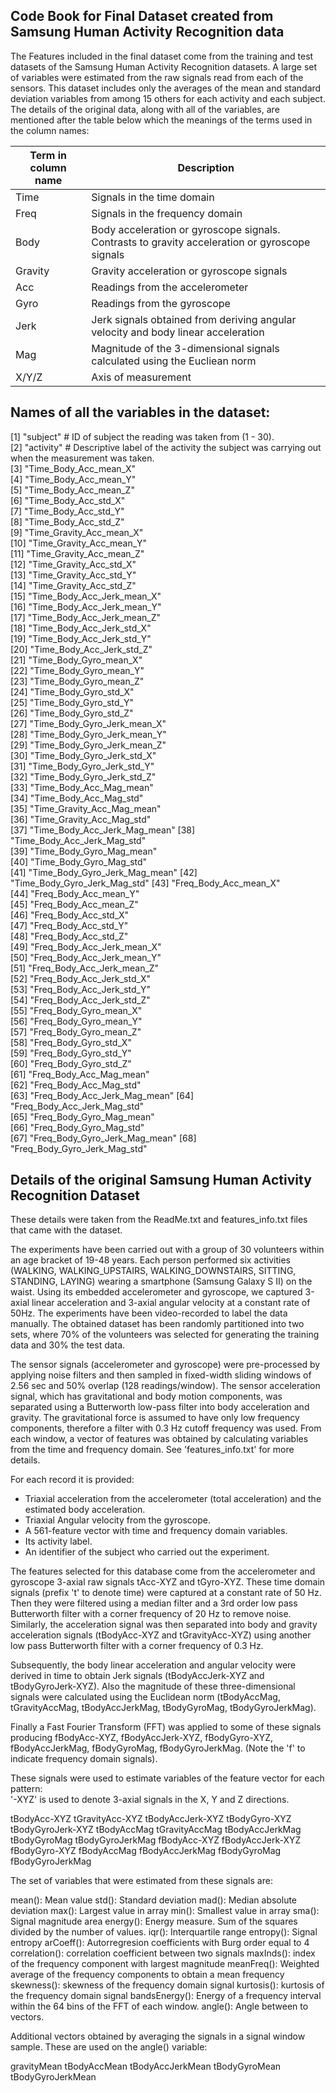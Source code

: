 ## Code Book for Final Dataset created from Samsung Human Activity Recognition data ##

The Features included in the final dataset come from the training and test datasets of the Samsung Human Activity Recognition datasets. A large set of variables were estimated from the raw signals read from each of the sensors. This dataset includes  only the averages of the mean and standard deviation variables from among 15 others for each activity and each subject. The details of the original data, along with all of the variables, are mentioned after the table below which the meanings of the terms used in the column names:

| Term in column name | Description                                                                                     |
|---------------------|-------------------------------------------------------------------------------------------------|
| Time                | Signals in the time domain                                                                      |
| Freq                | Signals in the frequency domain                                                                 |
| Body                | Body acceleration or gyroscope signals. Contrasts to gravity acceleration or gyroscope signals  |
| Gravity             | Gravity acceleration or gyroscope signals                                                       |
| Acc                 | Readings from the accelerometer                                                                 |
| Gyro                | Readings from the gyroscope                                                                     |
| Jerk                | Jerk signals obtained from deriving angular velocity and body linear acceleration               |
| Mag                 | Magnitude of the 3-dimensional signals calculated using the Eucliean norm                       |
| X/Y/Z               | Axis of measurement                                                                             |

## Names of all the variables in the dataset: ##

 [1] "subject"  # ID of subject the reading was taken from (1 - 30).                   
 [2] "activity"  # Descriptive label of the activity the subject was carrying out when the measurement was taken.                  
 [3] "Time_Body_Acc_mean_X"        
 [4] "Time_Body_Acc_mean_Y"        
 [5] "Time_Body_Acc_mean_Z"        
 [6] "Time_Body_Acc_std_X"         
 [7] "Time_Body_Acc_std_Y"         
 [8] "Time_Body_Acc_std_Z"         
 [9] "Time_Gravity_Acc_mean_X"     
[10] "Time_Gravity_Acc_mean_Y"     
[11] "Time_Gravity_Acc_mean_Z"     
[12] "Time_Gravity_Acc_std_X"      
[13] "Time_Gravity_Acc_std_Y"      
[14] "Time_Gravity_Acc_std_Z"      
[15] "Time_Body_Acc_Jerk_mean_X"   
[16] "Time_Body_Acc_Jerk_mean_Y"   
[17] "Time_Body_Acc_Jerk_mean_Z"   
[18] "Time_Body_Acc_Jerk_std_X"    
[19] "Time_Body_Acc_Jerk_std_Y"    
[20] "Time_Body_Acc_Jerk_std_Z"    
[21] "Time_Body_Gyro_mean_X"       
[22] "Time_Body_Gyro_mean_Y"       
[23] "Time_Body_Gyro_mean_Z"       
[24] "Time_Body_Gyro_std_X"        
[25] "Time_Body_Gyro_std_Y"        
[26] "Time_Body_Gyro_std_Z"        
[27] "Time_Body_Gyro_Jerk_mean_X"  
[28] "Time_Body_Gyro_Jerk_mean_Y"  
[29] "Time_Body_Gyro_Jerk_mean_Z"  
[30] "Time_Body_Gyro_Jerk_std_X"   
[31] "Time_Body_Gyro_Jerk_std_Y"   
[32] "Time_Body_Gyro_Jerk_std_Z"   
[33] "Time_Body_Acc_Mag_mean"      
[34] "Time_Body_Acc_Mag_std"       
[35] "Time_Gravity_Acc_Mag_mean"   
[36] "Time_Gravity_Acc_Mag_std"    
[37] "Time_Body_Acc_Jerk_Mag_mean" 
[38] "Time_Body_Acc_Jerk_Mag_std"  
[39] "Time_Body_Gyro_Mag_mean"     
[40] "Time_Body_Gyro_Mag_std"      
[41] "Time_Body_Gyro_Jerk_Mag_mean"
[42] "Time_Body_Gyro_Jerk_Mag_std" 
[43] "Freq_Body_Acc_mean_X"        
[44] "Freq_Body_Acc_mean_Y"        
[45] "Freq_Body_Acc_mean_Z"        
[46] "Freq_Body_Acc_std_X"         
[47] "Freq_Body_Acc_std_Y"         
[48] "Freq_Body_Acc_std_Z"         
[49] "Freq_Body_Acc_Jerk_mean_X"   
[50] "Freq_Body_Acc_Jerk_mean_Y"   
[51] "Freq_Body_Acc_Jerk_mean_Z"   
[52] "Freq_Body_Acc_Jerk_std_X"    
[53] "Freq_Body_Acc_Jerk_std_Y"    
[54] "Freq_Body_Acc_Jerk_std_Z"    
[55] "Freq_Body_Gyro_mean_X"       
[56] "Freq_Body_Gyro_mean_Y"       
[57] "Freq_Body_Gyro_mean_Z"       
[58] "Freq_Body_Gyro_std_X"        
[59] "Freq_Body_Gyro_std_Y"        
[60] "Freq_Body_Gyro_std_Z"        
[61] "Freq_Body_Acc_Mag_mean"      
[62] "Freq_Body_Acc_Mag_std"       
[63] "Freq_Body_Acc_Jerk_Mag_mean" 
[64] "Freq_Body_Acc_Jerk_Mag_std"  
[65] "Freq_Body_Gyro_Mag_mean"     
[66] "Freq_Body_Gyro_Mag_std"      
[67] "Freq_Body_Gyro_Jerk_Mag_mean"
[68] "Freq_Body_Gyro_Jerk_Mag_std" 

Details of the original Samsung Human Activity Recognition Dataset
-------
These details were taken from the ReadMe.txt and features_info.txt files that came with the dataset.

The experiments have been carried out with a group of 30 volunteers within an age bracket of 19-48 years. Each person performed six activities (WALKING, WALKING_UPSTAIRS, WALKING_DOWNSTAIRS, SITTING, STANDING, LAYING) wearing a smartphone (Samsung Galaxy S II) on the waist. Using its embedded accelerometer and gyroscope, we captured 3-axial linear acceleration and 3-axial angular velocity at a constant rate of 50Hz. The experiments have been video-recorded to label the data manually. The obtained dataset has been randomly partitioned into two sets, where 70% of the volunteers was selected for generating the training data and 30% the test data. 

The sensor signals (accelerometer and gyroscope) were pre-processed by applying noise filters and then sampled in fixed-width sliding windows of 2.56 sec and 50% overlap (128 readings/window). The sensor acceleration signal, which has gravitational and body motion components, was separated using a Butterworth low-pass filter into body acceleration and gravity. The gravitational force is assumed to have only low frequency components, therefore a filter with 0.3 Hz cutoff frequency was used. From each window, a vector of features was obtained by calculating variables from the time and frequency domain. See 'features_info.txt' for more details. 

For each record it is provided:

- Triaxial acceleration from the accelerometer (total acceleration) and the estimated body acceleration.
- Triaxial Angular velocity from the gyroscope. 
- A 561-feature vector with time and frequency domain variables. 
- Its activity label. 
- An identifier of the subject who carried out the experiment.

The features selected for this database come from the accelerometer and gyroscope 3-axial raw signals tAcc-XYZ and tGyro-XYZ. These time domain signals (prefix 't' to denote time) were captured at a constant rate of 50 Hz. Then they were filtered using a median filter and a 3rd order low pass Butterworth filter with a corner frequency of 20 Hz to remove noise. Similarly, the acceleration signal was then separated into body and gravity acceleration signals (tBodyAcc-XYZ and tGravityAcc-XYZ) using another low pass Butterworth filter with a corner frequency of 0.3 Hz. 

Subsequently, the body linear acceleration and angular velocity were derived in time to obtain Jerk signals (tBodyAccJerk-XYZ and tBodyGyroJerk-XYZ). Also the magnitude of these three-dimensional signals were calculated using the Euclidean norm (tBodyAccMag, tGravityAccMag, tBodyAccJerkMag, tBodyGyroMag, tBodyGyroJerkMag). 

Finally a Fast Fourier Transform (FFT) was applied to some of these signals producing fBodyAcc-XYZ, fBodyAccJerk-XYZ, fBodyGyro-XYZ, fBodyAccJerkMag, fBodyGyroMag, fBodyGyroJerkMag. (Note the 'f' to indicate frequency domain signals). 

These signals were used to estimate variables of the feature vector for each pattern:  
'-XYZ' is used to denote 3-axial signals in the X, Y and Z directions.

tBodyAcc-XYZ
tGravityAcc-XYZ
tBodyAccJerk-XYZ
tBodyGyro-XYZ
tBodyGyroJerk-XYZ
tBodyAccMag
tGravityAccMag
tBodyAccJerkMag
tBodyGyroMag
tBodyGyroJerkMag
fBodyAcc-XYZ
fBodyAccJerk-XYZ
fBodyGyro-XYZ
fBodyAccMag
fBodyAccJerkMag
fBodyGyroMag
fBodyGyroJerkMag

The set of variables that were estimated from these signals are: 

mean(): Mean value
std(): Standard deviation
mad(): Median absolute deviation 
max(): Largest value in array
min(): Smallest value in array
sma(): Signal magnitude area
energy(): Energy measure. Sum of the squares divided by the number of values. 
iqr(): Interquartile range 
entropy(): Signal entropy
arCoeff(): Autorregresion coefficients with Burg order equal to 4
correlation(): correlation coefficient between two signals
maxInds(): index of the frequency component with largest magnitude
meanFreq(): Weighted average of the frequency components to obtain a mean frequency
skewness(): skewness of the frequency domain signal 
kurtosis(): kurtosis of the frequency domain signal 
bandsEnergy(): Energy of a frequency interval within the 64 bins of the FFT of each window.
angle(): Angle between to vectors.

Additional vectors obtained by averaging the signals in a signal window sample. These are used on the angle() variable:

gravityMean
tBodyAccMean
tBodyAccJerkMean
tBodyGyroMean
tBodyGyroJerkMean
